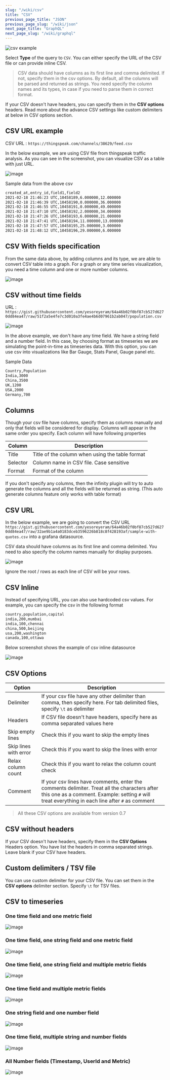 ```yaml
---
slug: "/wiki/csv"
title: "CSV"
previous_page_title: "JSON"
previous_page_slug: "/wiki/json"
next_page_title: "GraphQL"
next_page_slug: "/wiki/graphql"
---
```


![csv example](https://user-images.githubusercontent.com/153843/92571108-9e0ff800-f27a-11ea-9fe9-9f9dcbd7125a.png#center)

Select **Type** of the query to `CSV`. You can either specify the URL of the CSV file or can provide inline CSV.

> CSV data should have columns as its first line and comma delimited. If not, specify them in the csv options. By default, all the columns will be parsed and returned as strings. You need specify the column names and its types, in case if you need to parse them in correct format.

If your CSV doesn't have headers, you can specify them in the **CSV options** headers. Read more about the advance CSV settings like custom delimiters at below in CSV options section.

## CSV URL example

CSV URL : `https://thingspeak.com/channels/38629/feed.csv`

In the below example, we are using CSV file from thingspeak traffic analysis. As you can see in the screenshot, you can visualize CSV as a table with just URL.

![image](https://user-images.githubusercontent.com/153843/108428461-8465da00-7236-11eb-8769-b1c145cbe203.png#center)

Sample data from the above csv

```bash
created_at,entry_id,field1,field2
2021-02-18 21:46:23 UTC,10458189,6.000000,12.000000
2021-02-18 21:46:39 UTC,10458190,0.000000,36.000000
2021-02-18 21:46:55 UTC,10458191,0.000000,49.000000
2021-02-18 21:47:10 UTC,10458192,2.000000,34.000000
2021-02-18 21:47:26 UTC,10458193,6.000000,21.000000
2021-02-18 21:47:41 UTC,10458194,11.000000,13.000000
2021-02-18 21:47:57 UTC,10458195,25.000000,3.000000
2021-02-18 21:48:12 UTC,10458196,29.000000,6.000000

```

## CSV With fields specification

From the same data above, by adding columns and its type, we are able to convert CSV table into a graph. For a graph or any time series visualization, you need a time column and one or more number columns.

![image](https://user-images.githubusercontent.com/153843/108428886-2ab1df80-7237-11eb-8024-8aaab48a6c78.png#center)

## CSV without time fields

URL : `https://gist.githubusercontent.com/yesoreyeram/64a46b02f0bf87cb527d6270dd84ea47/raw/51f2a5e4fe7c3d010a3fe4ae4b6d07961b2ab047/population.csv`

![image](https://user-images.githubusercontent.com/153843/108429819-639e8400-7238-11eb-8757-785e29a2394e.png#center)

In the above example, we don't have any time field. We have a string field and a number field. In this case, by choosing format as timeseries we are simulating the point-in-time as timeseries data. With this option, you can use csv into visualizations like Bar Gauge, Stats Panel, Gauge panel etc.

Sample Data

```bash
Country,Population
India,3000
China,3500
UK,1200
USA,2000
Germany,700
```

## Columns

Though your csv file have columns, specify them as columns manually and only that fields will be considered for display. Columns will appear in the same order you specify. Each column will have following properties

| Column | Description |
|--------|-------------|
| Title  | Title of the column when using the table format |
| Selector | Column name in CSV file. Case sensitive |
| Format | Format of the column |

If you don't specify any columns, then the infinity plugin will try to auto generate the columns and all the fields will be returned as string. (This auto generate columns feature only works with table format)

## CSV URL

In the below example, we are going to convert the CSV URL `https://gist.githubusercontent.com/yesoreyeram/64a46b02f0bf87cb527d6270dd84ea47/raw/32ae9b1a4a0183dceb3596226b818c8f428193af/sample-with-quotes.csv` into a grafana datasource.

CSV data should have columns as its first line and comma delimited. You need to also specify the column names manually for display purposes.

![image](https://user-images.githubusercontent.com/153843/92382040-d8a35480-f103-11ea-8ff8-48c7ca211062.png#center)

Ignore the root / rows as each line of CSV will be your rows.

## CSV Inline

Instead of specifying URL, you can also use hardcoded csv values. For example, you can specify the csv in the following format

```bash
country,population,capital
india,200,mumbai
india,100,chennai
china,500,beijing
usa,200,washington
canada,100,ottawa
```

Below screenshot shows the example of csv inline datasource

![image](https://user-images.githubusercontent.com/153843/92571108-9e0ff800-f27a-11ea-9fe9-9f9dcbd7125a.png#center)

## CSV Options

| Option | Description |
|--------|-------------|
| Delimiter | If your csv file have any other delimiter than comma, then specify here. For tab delimited files, specify `\t` as delimiter |
| Headers | If CSV file doesn't have headers, specify here as comma separated values here |
| Skip empty lines | Check this if you want to skip the empty lines |
| Skip lines with error | Check this if you want to skip the lines with error |
| Relax column count | Check this if you want to relax the column count check |
| Comment | If your csv lines have comments, enter the comments delimiter. Treat all the characters after this one as a comment. Example: setting `#` will treat everything in each line after `#` as comment |

> All these CSV options are available from version 0.7

## CSV without headers

If your CSV doesn't have headers, specify them in the **CSV Options** Headers option. You have list the headers in comma separated strings. Leave blank if your CSV have headers.

## Custom delimiters / TSV file

You can use custom delimiter for your CSV file. You can set them in the **CSV options** delimiter section. Specify `\t` for TSV files.

## CSV to timeseries

### One time field and one metric field

![image](https://user-images.githubusercontent.com/153843/92711761-b81c0a00-f350-11ea-9e57-30982f9322fe.png#center)

### One time field, one string field and one metric field

![image](https://user-images.githubusercontent.com/153843/92711827-c66a2600-f350-11ea-9941-4d8d03a5dc6c.png#center)

### One time field, one string field and multiple metric fields

![image](https://user-images.githubusercontent.com/153843/92711908-d84bc900-f350-11ea-94b8-7a02f98ff3ab.png#center)

### One time field and multiple metric fields

![image](https://user-images.githubusercontent.com/153843/92711942-e568b800-f350-11ea-8191-4e8f493f1ec1.png#center)

### One string field and one number field

![image](https://user-images.githubusercontent.com/153843/92711986-f3b6d400-f350-11ea-97f8-fae28f44e8ec.png#center)

### One time field, multiple string and number fields

![image](https://user-images.githubusercontent.com/153843/92713171-8dcb4c00-f352-11ea-9050-6757fbbe3158.png#center)

### All Number fields (Timestamp, UserId and Metric)

![image](https://user-images.githubusercontent.com/153843/92991051-bda45c00-f4d8-11ea-84dd-4ee1606e8125.png#center)
